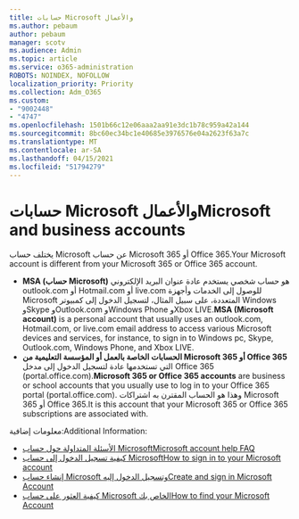 ```yaml
---
title: حسابات Microsoft والأعمال
ms.author: pebaum
author: pebaum
manager: scotv
ms.audience: Admin
ms.topic: article
ms.service: o365-administration
ROBOTS: NOINDEX, NOFOLLOW
localization_priority: Priority
ms.collection: Adm_O365
ms.custom:
- "9002448"
- "4747"
ms.openlocfilehash: 1501b66c12e06aaa2aa91e3dc1b78c959a42a144
ms.sourcegitcommit: 8bc60ec34bc1e40685e3976576e04a2623f63a7c
ms.translationtype: MT
ms.contentlocale: ar-SA
ms.lasthandoff: 04/15/2021
ms.locfileid: "51794279"
---
```

# <a name="microsoft-and-business-accounts"></a><span data-ttu-id="dcc62-102">حسابات Microsoft والأعمال</span><span class="sxs-lookup"><span data-stu-id="dcc62-102">Microsoft and business accounts</span></span>

<span data-ttu-id="dcc62-103">يختلف حساب Microsoft عن حساب Microsoft 365 أو Office 365.</span><span class="sxs-lookup"><span data-stu-id="dcc62-103">Your Microsoft account is different from your Microsoft 365 or Office 365 account.</span></span>

- <span data-ttu-id="dcc62-104">**MSA (حساب Microsoft)** هو حساب شخصي يستخدم عادة عنوان البريد الإلكتروني outlook.com أو Hotmail.com أو live.com للوصول إلى الخدمات وأجهزة Microsoft المتعددة، على سبيل المثال، لتسجيل الدخول إلى كمبيوتر Windows وSkype وOutlook.com وWindows Phone وXbox LIVE.</span><span class="sxs-lookup"><span data-stu-id="dcc62-104">**MSA (Microsoft account)** is a personal account that usually uses an outlook.com, Hotmail.com, or live.com email address to access various Microsoft devices and services, for instance, to sign in to Windows pc, Skype, Outlook.com, Windows Phone, and Xbox LIVE.</span></span>
- <span data-ttu-id="dcc62-105">**الحسابات الخاصة بالعمل أو المؤسسة التعليمية من Microsoft 365 أو Office 365** التي تستخدمها عادة لتسجيل الدخول إلى مدخل Office 365 (portal.office.com).</span><span class="sxs-lookup"><span data-stu-id="dcc62-105">**Microsoft 365 or Office 365 accounts** are business or school accounts that you usually use to log in to your Office 365 portal (portal.office.com).</span></span> <span data-ttu-id="dcc62-106">وهذا هو الحساب المقترن به اشتراكات Microsoft 365 أو Office 365.</span><span class="sxs-lookup"><span data-stu-id="dcc62-106">It is this account that your Microsoft 365 or Office 365 subscriptions are associated with.</span></span>

<span data-ttu-id="dcc62-107">معلومات إضافية:</span><span class="sxs-lookup"><span data-stu-id="dcc62-107">Additional Information:</span></span>

- [<span data-ttu-id="dcc62-108">الأسئلة المتداولة حول حساب Microsoft</span><span class="sxs-lookup"><span data-stu-id="dcc62-108">Microsoft account help FAQ</span></span>](https://support.microsoft.com/hub/4294457/microsoft-account-help) 
- [<span data-ttu-id="dcc62-109">كيفية تسجيل الدخول إلى حساب Microsoft</span><span class="sxs-lookup"><span data-stu-id="dcc62-109">How to sign in to your Microsoft account</span></span>](https://support.microsoft.com/help/4028195/microsoft-account-how-to-sign-in)
- [<span data-ttu-id="dcc62-110">إنشاء حساب Microsoft وتسجيل الدخول إليه</span><span class="sxs-lookup"><span data-stu-id="dcc62-110">Create and sign in Microsoft Account</span></span>](https://account.microsoft.com/account)
- [<span data-ttu-id="dcc62-111">كيفية العثور على حساب Microsoft الخاص بك</span><span class="sxs-lookup"><span data-stu-id="dcc62-111">How to find your Microsoft Account</span></span>](https://support.microsoft.com/help/13811/microsoft-account-how-to-find)
